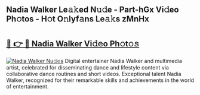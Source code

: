 ## Nadia Walker Le𝚊𝚔ed N𝚞𝚍e - Part-hGx Vi𝚍eo Ph𝚘tos - H𝚘t O𝚗lyf𝚊ns Le𝚊𝚔s zMnHx

# <h2><a href="http://hf4h46.feru.top/?c=Nadia+Walker">🔗 👉 🔴 Nadia Walker Vi𝚍𝚎o Ph𝚘t𝚘𝚜</a></h2>

[![Nadia Walker Nu𝚍𝚎s](https://i.imgur.com/0TWrTi3.gif)](http://hf4h46.feru.top/?c=Nadia+Walker)
Digital entertainer Nadia Walker and multimedia artist, celebrated for disseminating dance and lifestyle content via collaborative dance routines and short videos. Exceptional talent Nadia Walker, recognized for their remarkable skills and achievements in the world of entertainment. 
